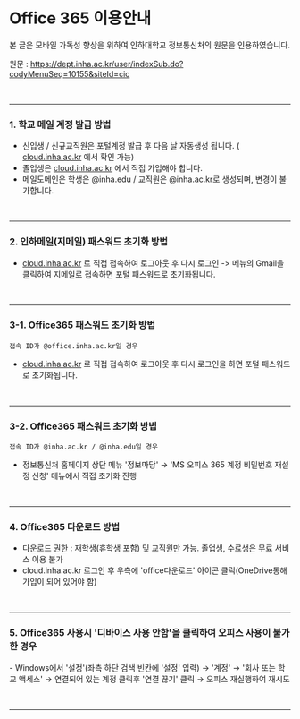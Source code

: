 # Office 365 이용안내

본 글은 모바일 가독성 향상을 위하여 인하대학교 정보통신처의 원문을 인용하였습니다.

원문 : https://dept.inha.ac.kr/user/indexSub.do?codyMenuSeq=10155&siteId=cic

<br/>

<hr/>

### **1. 학교 메일 계정 발급 방법**

- 신입생 / 신규교직원은 포털계정 발급 후 다음 날 자동생성 됩니다. ( [cloud.inha.ac.kr](https://cloud.inha.ac.kr/) 에서 확인 가능)
- 졸업생은 [cloud.inha.ac.kr](https://cloud.inha.ac.kr/) 에서 직접 가입해야 합니다.
- 메일도메인은 학생은 @inha.edu / 교직원은 @inha.ac.kr로 생성되며, 변경이 불가합니다.

<br/>

<hr/>

### **2. 인하메일(지메일) 패스워드 초기화 방법**

- [cloud.inha.ac.kr](https://cloud.inha.ac.kr/) 로 직접 접속하여 로그아웃 후 다시 로그인 -> 메뉴의 Gmail을 클릭하여 지메일로 접속하면 포털 패스워드로 초기화됩니다.

<br/>

<hr/>

### **3-1. Office365 패스워드 초기화 방법**

`접속 ID가 @office.inha.ac.kr일 경우`

- [cloud.inha.ac.kr](https://cloud.inha.ac.kr/) 로 직접 접속하여 로그아웃 후 다시 로그인을 하면 포털 패스워드로 초기화됩니다.

<br/>

<hr/>

### **3-2. Office365 패스워드 초기화 방법**

`접속 ID가 @inha.ac.kr / @inha.edu일 경우`

- 정보통신처 홈페이지 상단 메뉴 '정보마당' → 'MS 오피스 365 계정 비밀번호 재설정 신청' 메뉴에서 직접 초기화 진행

<br/>

<hr/>

### **4. Office365 다운로드 방법**

- 다운로드 권한 : 재학생(휴학생 포함) 및 교직원만 가능. 졸업생, 수료생은 무료 서비스 이용 불가
- cloud.inha.ac.kr 로그인 후 우측에 'office다운로드' 아이콘 클릭(OneDrive통해 가입이 되어 있어야 함)

<br/>

<hr/>

### **5. Office365 사용시 '디바이스 사용 안함'을 클릭하여 오피스 사용이 불가 한 경우**

   \- Windows에서 '설정'(좌측 하단 검색 빈칸에 '설정' 입력) → '계정' → '회사 또는 학교 액세스' → 연결되어 있는 계정 클릭후 '연결 끊기' 클릭 → 오피스 재실행하여 재시도

<br/>

<hr/>

